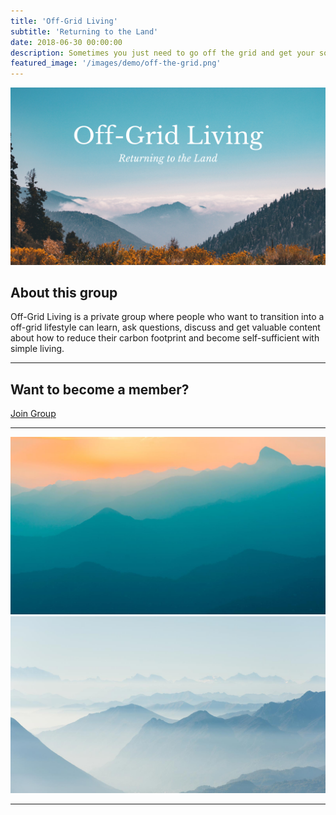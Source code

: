```yaml
---
title: 'Off-Grid Living'
subtitle: 'Returning to the Land'
date: 2018-06-30 00:00:00
description: Sometimes you just need to go off the grid and get your soul right.
featured_image: '/images/demo/off-the-grid.png'
---
```


![](/images/demo/facebook-community-group.png)

## About this group

Off-Grid Living is a private group where people who want to transition into a off-grid lifestyle can learn, ask questions, discuss and get valuable content about how to reduce their carbon footprint and become self-sufficient with simple living.

---

## Want to become a member?

<a href="https://www.facebook.com/groups/offgridliving.scheney" class="button button--large">Join Group</a>

---

<div class="gallery" data-columns="1">
	<img src="/images/demo/demo-landscape.jpg">
	<img src="/images/demo/demo-landscape-2.jpg">
</div>

---
